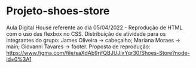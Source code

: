 # Projeto-shoes-store
Aula Digital House referente ao dia 05/04/2022 - Reprodução de HTML com o uso das flexbox no CSS.
Distribuição de atividade para os integrantes do grupo:
James Oliveira -> cabeçalho;
Mariana Moraes -> main;
Giovanni Tavares -> footer.
Proposta de reprodução: https://www.figma.com/file/saXdAb9rjfQBJUJIxYqr30/Shoes-Store?node-id=0%3A1
